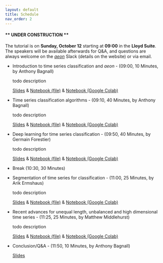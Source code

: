 ```yaml
---
layout: default
title: Schedule
nav_order: 2
---
```


#### __\*\* UNDER CONSTRUCTION \*\*__

The tutorial is on __Sunday, October 12__ starting at __09:00__ in the __Lloyd Suite__. The speakers will be available afterwards for Q&A, and questions are always welcome on the [_aeon_](/https://www.aeon-toolkit.org/) Slack (details on the website) or via email.

- Introduction to time series classification and _aeon_ - (09:00, 10 Minutes, by Anthony Bagnall)

  todo description

  [Slides](todo) & [Notebook (file)](todo) & [Notebook (Google Colab)](todo)   

- Time series classification algorithms - (09:10, 40 Minutes, by Anthony Bagnall)

  todo description

  [Slides](todo) & [Notebook (file)](todo) & [Notebook (Google Colab)](todo)   

- Deep learning for time series classification - (09:50, 40 Minutes, by Germain Forestier)

  todo description

  [Slides](todo) & [Notebook (file)](todo) & [Notebook (Google Colab)](todo)  

- Break (10:30, 30 Minutes)

- Segmentation of time series for classification - (11:00, 25 Minutes, by Arik Ermshaus)

  todo description

  [Slides](todo) & [Notebook (file)](todo) & [Notebook (Google Colab)](todo)

- Recent advances for unequal length, unbalanced and high dimensional time series - (11:25, 25 Minutes, by Matthew Middlehurst)
  
  todo description

  [Slides](todo) & [Notebook (file)](todo) & [Notebook (Google Colab)](todo)   

- Conclusion/Q&A - (11:50, 10 Minutes, by Anthony Bagnall)
  
  [Slides](todo)
